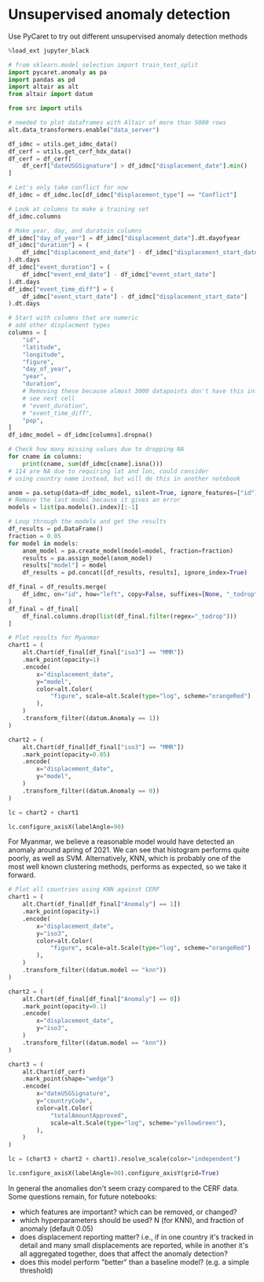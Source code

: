 # Unsupervised anomaly detection

Use PyCaret to try out different unsupervised anomaly detection methods

```python
%load_ext jupyter_black
```

```python
# from sklearn.model_selection import train_test_split
import pycaret.anomaly as pa
import pandas as pd
import altair as alt
from altair import datum

from src import utils
```

```python
# needed to plot dataframes with Altair of more than 5000 rows
alt.data_transformers.enable("data_server")
```

```python
df_idmc = utils.get_idmc_data()
df_cerf = utils.get_cerf_hdx_data()
df_cerf = df_cerf[
    df_cerf["dateUSGSignature"] > df_idmc["displacement_date"].min()
]
```

```python
# Let's only take conflict for now
df_idmc = df_idmc.loc[df_idmc["displacement_type"] == "Conflict"]
```

```python
# Look at columns to make a training set
df_idmc.columns
```

```python
# Make year, day, and duratoin columns
df_idmc["day_of_year"] = df_idmc["displacement_date"].dt.dayofyear
df_idmc["duration"] = (
    df_idmc["displacement_end_date"] - df_idmc["displacement_start_date"]
).dt.days
df_idmc["event_duration"] = (
    df_idmc["event_end_date"] - df_idmc["event_start_date"]
).dt.days
df_idmc["event_time_diff"] = (
    df_idmc["event_start_date"] - df_idmc["displacement_start_date"]
).dt.days
```

```python
# Start with columns that are numeric
# add other displacment types
columns = [
    "id",
    "latitude",
    "longitude",
    "figure",
    "day_of_year",
    "year",
    "duration",
    # Removing these because almost 3000 datapoints don't have this info,
    # see next cell
    # "event_duration",
    # "event_time_diff",
    "pop",
]
df_idmc_model = df_idmc[columns].dropna()
```

```python
# Check how many missing values due to dropping NA
for cname in columns:
    print(cname, sum(df_idmc[cname].isna()))
# 114 are NA due to requiring lat and lon, could consider
# using country name instead, but will do this in another notebook
```

```python
anom = pa.setup(data=df_idmc_model, silent=True, ignore_features=["id"])
# Remove the last model because it gives an error
models = list(pa.models().index)[:-1]
```

```python
# Loop through the models and get the results
df_results = pd.DataFrame()
fraction = 0.05
for model in models:
    anom_model = pa.create_model(model=model, fraction=fraction)
    results = pa.assign_model(anom_model)
    results["model"] = model
    df_results = pd.concat([df_results, results], ignore_index=True)
```

```python
df_final = df_results.merge(
    df_idmc, on="id", how="left", copy=False, suffixes=[None, "_todrop"]
)
df_final = df_final[
    df_final.columns.drop(list(df_final.filter(regex="_todrop")))
]
```

```python
# Plot results for Myanmar
chart1 = (
    alt.Chart(df_final[df_final["iso3"] == "MMR"])
    .mark_point(opacity=1)
    .encode(
        x="displacement_date",
        y="model",
        color=alt.Color(
            "figure", scale=alt.Scale(type="log", scheme="orangeRed")
        ),
    )
    .transform_filter((datum.Anomaly == 1))
)

chart2 = (
    alt.Chart(df_final[df_final["iso3"] == "MMR"])
    .mark_point(opacity=0.05)
    .encode(
        x="displacement_date",
        y="model",
    )
    .transform_filter((datum.Anomaly == 0))
)

lc = chart2 + chart1

lc.configure_axisX(labelAngle=90)
```

For Myanmar, we believe a reasonable model would have
detected an anomaly around apring of 2021. We can see
that histogram performs quite poorly, as well as SVM.
Alternatively, KNN, which is probably one of the most
well known clustering methods, performs as expected,
so we take it forward.

```python
# Plot all countries using KNN against CERF
chart1 = (
    alt.Chart(df_final[df_final["Anomaly"] == 1])
    .mark_point(opacity=1)
    .encode(
        x="displacement_date",
        y="iso3",
        color=alt.Color(
            "figure", scale=alt.Scale(type="log", scheme="orangeRed")
        ),
    )
    .transform_filter((datum.model == "knn"))
)

chart2 = (
    alt.Chart(df_final[df_final["Anomaly"] == 0])
    .mark_point(opacity=0.1)
    .encode(
        x="displacement_date",
        y="iso3",
    )
    .transform_filter((datum.model == "knn"))
)

chart3 = (
    alt.Chart(df_cerf)
    .mark_point(shape="wedge")
    .encode(
        x="dateUSGSignature",
        y="countryCode",
        color=alt.Color(
            "totalAmountApproved",
            scale=alt.Scale(type="log", scheme="yellowGreen"),
        ),
    )
)

lc = (chart3 + chart2 + chart1).resolve_scale(color="independent")

lc.configure_axisX(labelAngle=90).configure_axisY(grid=True)
```

In general the anomalies don't seem crazy compared to the
CERF data. Some questions remain, for future notebooks:

- which features are important? which can be removed, or changed?
- which hyperparameters should be used? N (for KNN), and fraction of
  anomaly (default 0.05)
- does displacement reporting matter? i.e., if in one country it's tracked
  in detail and many small displacements are reported, while in another
  it's all aggregated together, does that affect the anomaly detection?
- does this model perform "better" than a baseline model? (e.g. a simple threshold)
